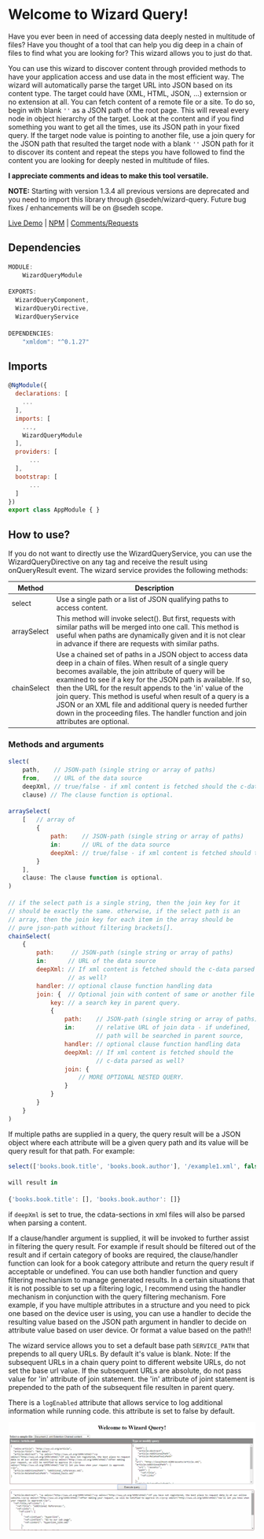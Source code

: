 # Welcome to Wizard Query!

Have you ever been in need of accessing data deeply nested in multitude of files? Have you thought of a tool that can help you dig deep in a chain of files to find what you are looking for? This wizard allows you to just do that.

You can use this wizard to discover content through provided methods to have your application access and use data in the most efficient way. The wizard will automatically parse the target URL into JSON based on its content type. The target could have (XML, HTML, JSON, ...) externsion or no extension at all. You can fetch content of a remote file or a site. To do so, begin with blank `''` as a JSON path of the root page. This will reveal every node in object hierarchy of the target. Look at the content and if you find something you want to get all the times, use its JSON path in your fixed query. If the target node value is pointing to another file, use a join query for the JSON path that resulted the target node with a blank `''` JSON path for it to discover its content and repeat the steps you have followed to find the content you are looking for deeply nested in multitude of files.

**I appreciate comments and ideas to make this tool versatile.**

**NOTE:** Starting with version 1.3.4 all previous versions are deprecated and you need to import this library through @sedeh/wizard-query. Future bug fixes / enhancements will be on @sedeh scope.


[Live Demo](https://stackblitz.com/edit/wizard-query?file=src%2Fapp%2Fapp.component.ts) | 
[NPM](https://www.npmjs.com/package/@sedeh/wizard-query) | 
[Comments/Requests](https://github.com/msalehisedeh/wizard-query/issues)

## Dependencies

```javascript
MODULE: 
	WizardQueryModule

EXPORTS:
  WizardQueryComponent,
  WizardQueryDirective,
  WizardQueryService

DEPENDENCIES: 
    "xmldom": "^0.1.27"
```

## Imports

```javascript
@NgModule({
  declarations: [
    ...
  ],
  imports: [
    ...,
    WizardQueryModule
  ],
  providers: [
	  ...
  ],
  bootstrap: [
	  ...
  ]
})
export class AppModule { }
```

## How to use?
If you do not want to directly use the WizardQueryService, you can use the WizardQueryDirective on any tag and receive the result using onQueryResult event. The wizard service provides the following methods:

| Method     |Description                                                           |
|------------|----------------------------------------------------------------------|
|select      |Use a single path or a list of JSON qualifying paths to access content. |
|arraySelect |This method will invoke select(). But first, requests with similar paths will be merged into one call. This method is useful when paths are dynamically given and it is not clear in advance if there are requests with similar paths. |
|chainSelect |Use a chained set of paths in a JSON object to access data deep in a chain of files. When result of a single query becomes available, the join attribute of query will be examined to see if a key for the JSON path is available. If so, then the URL for the result appends to the 'in' value of the join query. This method is useful when result of a query is a JSON or an XML file and additional query is needed further down in the proceeding files. The handler function and join attributes are optional.|

### Methods and arguments
```javascript
slect(
	path,    // JSON-path (single string or array of paths)
	from,    // URL of the data source
	deepXml, // true/false - if xml content is fetched should the c-data parsed as well?
	clause) // The clause function is optional.

arraySelect(
	[	// array of
		{
			path:    // JSON-path (single string or array of paths)
			in:      // URL of the data source
			deepXml: // true/false - if xml content is fetched should the c-data parsed as well?
		}
	],
	clause: The clause function is optional.
)

// if the select path is a single string, then the join key for it
// should be exactly the same. otherwise, if the select path is an
// array, then the join key for each item in the array should be
// pure json-path without filtering brackets[].
chainSelect(
	{
		path:     // JSON-path (single string or array of paths)
		in:      // URL of the data source
		deepXml: // If xml content is fetched should the c-data parsed 
		         // as well?
		handler: // optional clause function handling data
		join: {  // Optional join with content of same or another file
			key: // a search key in parent query.
			{
				path:    // JSON-path (single string or array of paths)
				in:      // relative URL of join data - if undefined, 
				         // path will be searched in parent source,
				handler: // optional clause function handling data
				deepXml: // If xml content is fetched should the  
				         // c-data parsed as well?
				join: {
					// MORE OPTIONAL NESTED QUERY.
				}
			}
		}
	}
)
```

If multiple paths are supplied in a query, the query result will be a JSON object where each attribute will be a given query path and its value will be query result for that path. For example: 
```javascript
select(['books.book.title', 'books.book.author'], '/example1.xml', false)

will result in 

{'books.book.title': [], 'books.book.author': []}
```

if `deepXml` is set to true, the cdata-sections in xml files will also be parsed when parsing a content.


If a clause/handler argument is supplied, it will be invoked to further assist in filtering the query result. For example if result should be filtered out of the result and if certain category of books are required, the clause/handler function can look for a book category attribute and return the query result if acceptable or undefined. You can use both handler function and query filtering mechanism to manage generated results. In a certain situations that it is not possible to set up a filtering logic, I recommend using the handler mechanism in conjunction with the query filtering mechanism. Fore example, if you have multiple attributes in a structure and you need to pick one based on the device user is using, you can use a handler to decide the resulting value based on the JSON path argument in handler to decide on attribute value based on user device. Or format a value based on the path!!


The wizard service allows you to set a default base path `SERVICE_PATH` that prepends to all query URLs. By default it's value is blank. Note: If the subsequent URLs in a chain query point to different website URLs, do not set the base url value. If the subsequent URLs are absolute, do not pass value for 'in' attribute of join statement. the 'in' attribute of joint statement is prepended to the path of the subsequent file resulten in parent query.

There is a `logEnabled` attribute that allows service to log additional information while running code. this attribute is set to false by default.


![alt text](https://raw.githubusercontent.com/msalehisedeh/wizard-query/master/sample.png  "What you would see when a wizard-query sampler is used")
